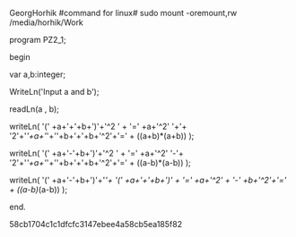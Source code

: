 GeorgHorhik
#command for linux#
    sudo mount -oremount,rw /media/horhik/Work





program PZ2_1;

  begin
  
  var a,b:integer;
  
  WriteLn('Input a and b');
  
  readLn(a , b);
  
  writeLn( '(' +a+'+'+b+')'+'^2 ' + '=' +a+'^2' '+'+ '2'+'*'+a+'*'+''+b+'+'+b+'^2'+'=' + ((a+b)*(a+b)) );
  
  writeLn( '(' +a+'-'+b+')'+'^2 ' + '=' +a+'^2' '-'+ '2'+'*'+a+'*'+''+b+'+'+b+'^2'+'=' + ((a-b)*(a-b)) );
  
  writeLn( '(' +a+'-'+b+')'+'*'+ '(' +a+'+'+b+')' + '=' +a+'^2' + '-' +b+'^2'+'=' + ((a-b)*(a-b)) );
  
  end.




58cb1704c1c1dfcfc3147ebee4a58cb5ea185f82
